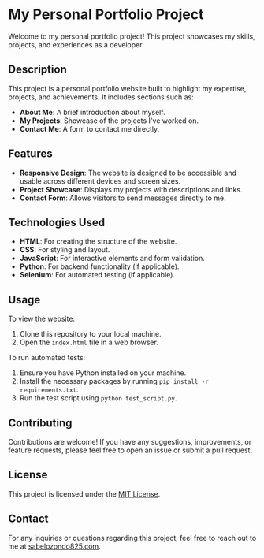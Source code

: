 # My Personal Portfolio Project

Welcome to my personal portfolio project! This project showcases my skills, projects, and experiences as a developer.

## Description

This project is a personal portfolio website built to highlight my expertise, projects, and achievements. It includes sections such as:
- **About Me**: A brief introduction about myself.
- **My Projects**: Showcase of the projects I've worked on.
- **Contact Me**: A form to contact me directly.

## Features

- **Responsive Design**: The website is designed to be accessible and usable across different devices and screen sizes.
- **Project Showcase**: Displays my projects with descriptions and links.
- **Contact Form**: Allows visitors to send messages directly to me.

## Technologies Used

- **HTML**: For creating the structure of the website.
- **CSS**: For styling and layout.
- **JavaScript**: For interactive elements and form validation.
- **Python**: For backend functionality (if applicable).
- **Selenium**: For automated testing (if applicable).

## Usage

To view the website:
1. Clone this repository to your local machine.
2. Open the `index.html` file in a web browser.

To run automated tests:
1. Ensure you have Python installed on your machine.
2. Install the necessary packages by running `pip install -r requirements.txt`.
3. Run the test script using `python test_script.py`.

## Contributing

Contributions are welcome! If you have any suggestions, improvements, or feature requests, please feel free to open an issue or submit a pull request.

## License

This project is licensed under the [MIT License](LICENSE).

## Contact

For any inquiries or questions regarding this project, feel free to reach out to me at [sabelozondo825.com](mailto:sabelozondo825@gmail.com).